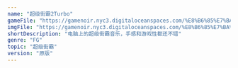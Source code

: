 ```yaml
---
name: "超级街霸2Turbo"
gameFile: "https://gamenoir.nyc3.digitaloceanspaces.com/%E8%B6%85%E7%BA%A7%E8%A1%97%E9%9C%B82Turbo/sf2turbo.zip"
imgFile: "https://gamenoir.nyc3.digitaloceanspaces.com/%E8%B6%85%E7%BA%A7%E8%A1%97%E9%9C%B82Turbo/original.webp"
shortDescription: "电脑上的超级街霸音乐，手感和游戏性都还不错"
genre: "FG"
topic: "超级街霸"
version: "原版"
---
```

